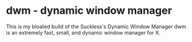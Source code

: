 # dwm - dynamic window manager
This is my bloated build of the Suckless's Dynamic Window Manager
dwm is an extremely fast, small, and dynamic window manager for X.
